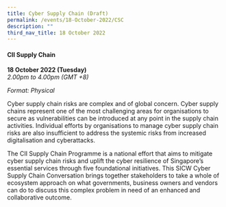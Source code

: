 ```yaml
---
title: Cyber Supply Chain (Draft)
permalink: /events/18-October-2022/CSC
description: ""
third_nav_title: 18 October 2022
---
```


#### **CII Supply Chain**

**18 October 2022 (Tuesday)**  
*2.00pm to 4.00pm (GMT +8)*

*Format: Physical*

Cyber supply chain risks are complex and of global concern. Cyber supply chains represent one of the most challenging areas for organisations to secure as vulnerabilities can be introduced at any point in the supply chain activities. Individual efforts by organisations to manage cyber supply chain risks are also insufficient to address the systemic risks from increased digitalisation and cyberattacks.  
 
The CII Supply Chain Programme is a national effort that aims to mitigate cyber supply chain risks and uplift the cyber resilience of Singapore’s essential services through five foundational initiatives. This SICW Cyber Supply Chain Conversation brings together stakeholders to take a whole of ecosystem approach on what governments, business owners and vendors can do to discuss this complex problem in need of an enhanced and collaborative outcome. 